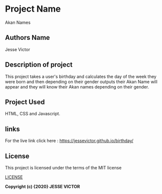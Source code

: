 # Project Name

  Akan Names

## Authors Name

  Jesse Victor

## Description of project

  This project takes a user's birthday and calculates the day of the week they were born and then depending on their gender outputs their Akan Name will appear and they will know their Akan names depending on their gender.

## Project Used

  HTML, CSS and Javascript.

## links

  For the live link click here : https://jessevictor.github.io/birthday/

## License

 This project is licensed under the terms of the MIT license

[LICENSE](LICENSE)

__Copyright (c) {2020}  JESSE VICTOR__
